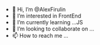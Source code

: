 - 👋 Hi, I’m @AlexFirulin
- 👀 I’m interested in FrontEnd
- 🌱 I’m currently learning ...JS
- 💞️ I’m looking to collaborate on ...
- 📫 How to reach me ...

<!---
AlexFirulin/AlexFirulin is a ✨ special ✨ repository because its `README.md` (this file) appears on your GitHub profile.
You can click the Preview link to take a look at your changes.
--->
